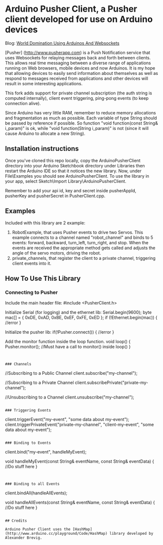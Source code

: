 # Arduino Pusher Client, a Pusher client developed for use on Arduino devices
Blog: [World Domination Using Arduinos And Websockets](http://kevinrohling.wordpress.com/2011/09/14/world-domination-using-arduinos-and-websockets)

[Pusher] (http://www.pusherapp.com) is a Push Notification service that uses Websockets for relaying messages back and forth between clients.  This allows real time messaging between a diverse range of applications running on Web browsers, mobile devices and now Arduinos.  It is my hope that allowing devices to easily send information about themselves as well as respond to messages received from applications and other devices will result in some interesting applications.

This fork adds support for private channel subscription (the auth string is computed internally), client event triggering, ping-pong events (to keep connection alive). 

Since Arduino has very little RAM, remember to reduce memory allocations and fragmentation as much as possible. Each variable of type String should be passed by reference if possible. So function "void function(const String& i_param)" is ok, while "void function(String i_param)" is not (since it will cause Arduino to allocate a new String).

## Installation instructions

Once you've cloned this repo locally, copy the ArduinoPusherClient directory into your Arduino Sketchbook directory under Libraries then restart the Arduino IDE so that it notices the new library.  Now, under File\Examples you should see ArduinoPusherClient.  To use the library in your app, select Sketch\Import Library\ArduinoPusherClient.

Remember to add your api id, key and secret inside pusherAppId, pusherKey and pusherSecret in PusherClient.cpp.

## Examples

Included with this library are 2 example:
1) RobotExample, that uses Pusher events to drive two Servos.  This example connects to a channel named "robot_channel" and binds to 5 events: forward, backward, turn_left, turn_right, and stop.  When the events are received the appropriate method gets called and adjusts the angle of the servo motors, driving the robot.
2) private_channels, that register the client to a private channel, triggering client events into it.

## How To Use This Library

### Connecting to Pusher

Include the main header file:
#include <PusherClient.h>

Initialize Serial (for logging) and the ethernet lib:
Serial.begin(9600);
byte mac[] = { 0xDE, 0xAD, 0xBE, 0xEF, 0xFE, 0xED };
if (!Ethernet.begin(mac)) {
  //error
}


Initialize the pusher lib:
if(!Pusher.connect()) {
  //error
}

Add the monitor function inside the loop function.
void loop() {
  Pusher.monitor();   //Must have a call to monitor() inside loop()
}
```


### Channels

```
//Subscribing to a Public Channel
client.subscribe("my-channel");  

//Subscribing to a Private Channel
client.subscribePrivate("private-my-channel");  

//Unsubscribing to a Channel
client.unsubscribe("my-channel");  

```

### Triggering Events

```
client.triggerEvent("my-event", "some data about my-event");
client.triggerPrivateEvent("private-my-channel", "client-my-event", "some data about my-event");
```

### Binding to Events

```
client.bind("my-event", handleMyEvent);

void handleMyEvent(const String& eventName, const String& eventData) {
   //Do stuff here
}
```


### Binding to all Events

```
client.bindAll(handleAllEvents);

void handleAllEvents(const String& eventName, const String& eventData) {
   //Do stuff here
}
```

## Credits

Arduino Pusher Client uses the [HashMap](http://www.arduino.cc/playground/Code/HashMap) library developed by Alexander Brevig.
